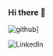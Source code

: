 ### Hi there 👋

![github](https://img.shields.io/badge/GitHub-000000?style=for-the-badge&logo=GitHub&logoColor=white)]

![LinkedIn](https://img.shields.io/badge/LinkedIn-000000?style=for-the-badge&logo=linkedin&logoColor=#0A66C2)

<!--
**meti78/meti78** is a ✨ _special_ ✨ repository because its `README.md` (this file) appears on your GitHub profile.

Here are some ideas to get you started:

- 🔭 I’m currently working on ...
- 🌱 I’m currently learning ...
- 👯 I’m looking to collaborate on ...
- 🤔 I’m looking for help with ...
- 💬 Ask me about ...
- 📫 How to reach me: ...
- 😄 Pronouns: ...
- ⚡ Fun fact: ...
-->
